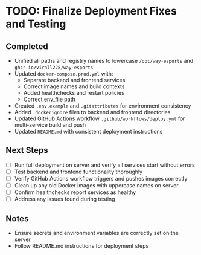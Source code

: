 # TODO: Finalize Deployment Fixes and Testing

## Completed
- Unified all paths and registry names to lowercase `/opt/way-esports` and `ghcr.io/virall228/way-esports`
- Updated `docker-compose.prod.yml` with:
  - Separate backend and frontend services
  - Correct image names and build contexts
  - Added healthchecks and restart policies
  - Correct env_file path
- Created `.env.example` and `.gitattributes` for environment consistency
- Added `.dockerignore` files to backend and frontend directories
- Updated GitHub Actions workflow `.github/workflows/deploy.yml` for multi-service build and push
- Updated `README.md` with consistent deployment instructions

## Next Steps
- [ ] Run full deployment on server and verify all services start without errors
- [ ] Test backend and frontend functionality thoroughly
- [ ] Verify GitHub Actions workflow triggers and pushes images correctly
- [ ] Clean up any old Docker images with uppercase names on server
- [ ] Confirm healthchecks report services as healthy
- [ ] Address any issues found during testing

## Notes
- Ensure secrets and environment variables are correctly set on the server
- Follow README.md instructions for deployment steps
